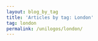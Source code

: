 ```yaml
---
layout: blog_by_tag
title: 'Articles by tag: London'
tag: london
permalink: /unilogos/london/
---
```

